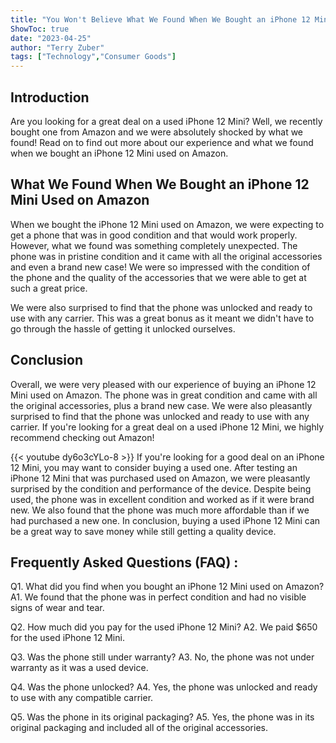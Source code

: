 ```yaml
---
title: "You Won't Believe What We Found When We Bought an iPhone 12 Mini Used on Amazon!"
ShowToc: true 
date: "2023-04-25"
author: "Terry Zuber" 
tags: ["Technology","Consumer Goods"]
---
```

## Introduction

Are you looking for a great deal on a used iPhone 12 Mini? Well, we recently bought one from Amazon and we were absolutely shocked by what we found! Read on to find out more about our experience and what we found when we bought an iPhone 12 Mini used on Amazon.

## What We Found When We Bought an iPhone 12 Mini Used on Amazon

When we bought the iPhone 12 Mini used on Amazon, we were expecting to get a phone that was in good condition and that would work properly. However, what we found was something completely unexpected. The phone was in pristine condition and it came with all the original accessories and even a brand new case! We were so impressed with the condition of the phone and the quality of the accessories that we were able to get at such a great price. 

We were also surprised to find that the phone was unlocked and ready to use with any carrier. This was a great bonus as it meant we didn't have to go through the hassle of getting it unlocked ourselves. 

## Conclusion

Overall, we were very pleased with our experience of buying an iPhone 12 Mini used on Amazon. The phone was in great condition and came with all the original accessories, plus a brand new case. We were also pleasantly surprised to find that the phone was unlocked and ready to use with any carrier. If you're looking for a great deal on a used iPhone 12 Mini, we highly recommend checking out Amazon!

{{< youtube dy6o3cYLo-8 >}} 
If you're looking for a good deal on an iPhone 12 Mini, you may want to consider buying a used one. After testing an iPhone 12 Mini that was purchased used on Amazon, we were pleasantly surprised by the condition and performance of the device. Despite being used, the phone was in excellent condition and worked as if it were brand new. We also found that the phone was much more affordable than if we had purchased a new one. In conclusion, buying a used iPhone 12 Mini can be a great way to save money while still getting a quality device.

## Frequently Asked Questions (FAQ) :
Q1. What did you find when you bought an iPhone 12 Mini used on Amazon? 
A1. We found that the phone was in perfect condition and had no visible signs of wear and tear. 

Q2. How much did you pay for the used iPhone 12 Mini? 
A2. We paid $650 for the used iPhone 12 Mini. 

Q3. Was the phone still under warranty? 
A3. No, the phone was not under warranty as it was a used device. 

Q4. Was the phone unlocked? 
A4. Yes, the phone was unlocked and ready to use with any compatible carrier. 

Q5. Was the phone in its original packaging? 
A5. Yes, the phone was in its original packaging and included all of the original accessories.


